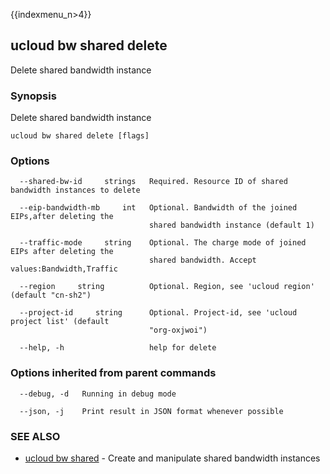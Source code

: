 {{indexmenu_n>4}}

## ucloud bw shared delete

Delete shared bandwidth instance

### Synopsis

Delete shared bandwidth instance

```
ucloud bw shared delete [flags]
```

### Options

```
  --shared-bw-id     strings   Required. Resource ID of shared bandwidth instances to delete 

  --eip-bandwidth-mb     int   Optional. Bandwidth of the joined EIPs,after deleting the
                               shared bandwidth instance (default 1) 

  --traffic-mode     string    Optional. The charge mode of joined EIPs after deleting the
                               shared bandwidth. Accept values:Bandwidth,Traffic 

  --region     string          Optional. Region, see 'ucloud region' (default "cn-sh2") 

  --project-id     string      Optional. Project-id, see 'ucloud project list' (default
                               "org-oxjwoi") 

  --help, -h                   help for delete 

```

### Options inherited from parent commands

```
  --debug, -d   Running in debug mode 

  --json, -j    Print result in JSON format whenever possible 

```

### SEE ALSO

* [ucloud bw shared](software/cli/cmd/ucloud/bw/shared)	 - Create and manipulate shared bandwidth instances

